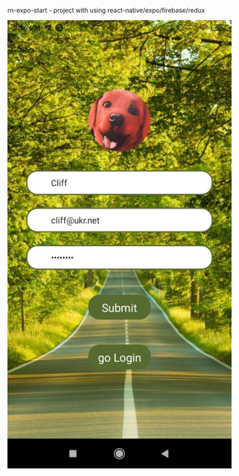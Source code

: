  rn-expo-start - project with using react-native/expo/firebase/redux


[![Click to watch video](https://github.com/grey4uk/rn-expo-start/blob/main/src/assets/photo_2022-02-22_14-36-55.jpg?raw=true)](https://youtu.be/ntl3UROvWPI)

